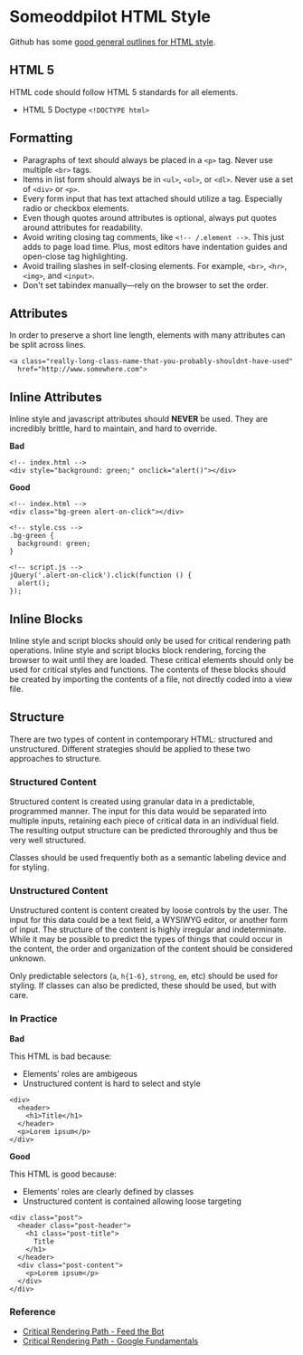 # Someoddpilot HTML Style

Github has some [good general outlines for HTML style](https://github.com/styleguide/templates).

## HTML 5

HTML code should follow HTML 5 standards for all elements.

* HTML 5 Doctype `<!DOCTYPE html>`

## Formatting

* Paragraphs of text should always be placed in a `<p>` tag. Never use multiple `<br>` tags.
* Items in list form should always be in `<ul>`, `<ol>`, or `<dl>`. Never use a set of `<div>` or `<p>`.
* Every form input that has text attached should utilize a <label> tag. Especially radio or checkbox elements.
* Even though quotes around attributes is optional, always put quotes around attributes for readability.
* Avoid writing closing tag comments, like `<!-- /.element -->`. This just adds to page load time. Plus, most editors have indentation guides and open-close tag highlighting.
* Avoid trailing slashes in self-closing elements. For example, `<br>`, `<hr>`, `<img>`, and `<input>`.
* Don't set tabindex manually—rely on the browser to set the order.

## Attributes

In order to preserve a short line length, elements with many attributes can be split across lines.

```
<a class="really-long-class-name-that-you-probably-shouldnt-have-used"
  href="http://www.somewhere.com">
```

## Inline Attributes

Inline style and javascript attributes should **NEVER** be used. They are incredibly brittle, hard to maintain, and hard to override.

**Bad**

```
<!-- index.html -->
<div style="background: green;" onclick="alert()"></div>
```

**Good**

```
<!-- index.html -->
<div class="bg-green alert-on-click"></div>

<!-- style.css -->
.bg-green {
  background: green;
}

<!-- script.js -->
jQuery('.alert-on-click').click(function () {
  alert();
});
```

## Inline Blocks

Inline style and script blocks should only be used for critical rendering path operations. Inline style and script blocks block rendering, forcing the browser to wait until they are loaded. These critical elements should only be used for critical styles and functions. The contents of these blocks should be created by importing the contents of a file, not directly coded into a view file.

## Structure

There are two types of content in contemporary HTML: structured and unstructured. Different strategies should be applied to these two approaches to structure.

### Structured Content

Structured content is created using granular data in a predictable, programmed manner. The input for this data would be separated into multiple inputs, retaining each piece of critical data in an individual field. The resulting output structure can be predicted throroughly and thus be very well structured.

Classes should be used frequently both as a semantic labeling device and for styling.

### Unstructured Content

Unstructured content is content created by loose controls by the user. The input for this data could be a text field, a WYSIWYG editor, or another form of input. The structure of the content is highly irregular and indeterminate. While it may be possible to predict the types of things that could occur in the content, the order and organization of the content should be considered unknown.

Only predictable selectors (`a`, `h{1-6}`, `strong`, `em`, etc) should be used for styling. If classes can also be predicted, these should be used, but with care.

### In Practice

**Bad**

This HTML is bad because:

* Elements&rsquo; roles are ambigeous
* Unstructured content is hard to select and style

```
<div>
  <header>
    <h1>Title</h1>
  </header>
  <p>Lorem ipsum</p>
</div>
```

**Good**

This HTML is good because:

* Elements&rsquo; roles are clearly defined by classes
* Unstructured content is contained allowing loose targeting

```
<div class="post">
  <header class="post-header">
    <h1 class="post-title">
      Title
    </h1>
  </header>
  <div class="post-content">
    <p>Lorem ipsum</p>
  </div>
</div>
```

### Reference

* [Critical Rendering Path - Feed the Bot](http://www.feedthebot.com/pagespeed/critical-render-path.html)
* [Critical Rendering Path - Google Fundamentals](https://developers.google.com/web/fundamentals/performance/critical-rendering-path)
